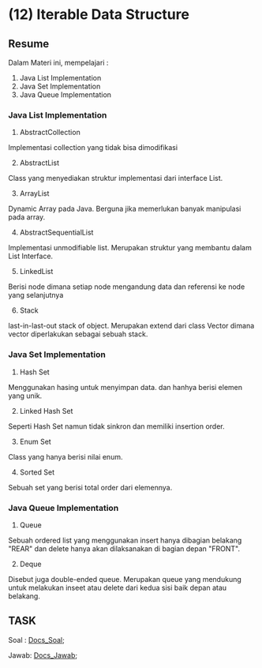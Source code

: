 # (12) Iterable Data Structure

## Resume 

Dalam Materi ini, mempelajari :
1. Java List Implementation
2. Java Set Implementation
3. Java Queue Implementation

### Java List Implementation
1. AbstractCollection 

  Implementasi collection yang tidak bisa dimodifikasi

2. AbstractList
  
  Class yang menyediakan struktur implementasi dari interface List.

3. ArrayList
  
  Dynamic Array pada Java. Berguna jika memerlukan banyak manipulasi pada array.

4. AbstractSequentialList
 
 Implementasi unmodifiable list. Merupakan struktur yang membantu dalam List Interface.

5. LinkedList
  
  Berisi node dimana setiap node mengandung data dan referensi ke node yang selanjutnya

6. Stack
  
  last-in-last-out stack of object. Merupakan extend dari class Vector dimana vector diperlakukan sebagai sebuah stack.

### Java Set Implementation
1. Hash Set
  
  Menggunakan hasing untuk menyimpan data. dan hanhya berisi elemen yang unik.

2. Linked Hash Set 
  
  Seperti Hash Set namun tidak sinkron dan memiliki insertion order.

3. Enum Set
  
  Class yang hanya berisi nilai enum.

4. Sorted Set
  
  Sebuah set yang berisi total order dari elemennya.
 
### Java Queue Implementation
1. Queue
  
  Sebuah ordered list yang menggunakan insert hanya dibagian belakang "REAR" dan delete hanya akan dilaksanakan di bagian depan "FRONT".

2. Deque
 
 Disebut juga double-ended queue. Merupakan queue yang mendukung untuk melakukan inseet atau delete dari kedua sisi baik depan atau belakang.

## TASK

Soal : [Docs_Soal](https://docs.google.com/document/d/1ouJHEhzwTEmM4-433bSe4yCUm4D5s0dP798t_rz4Xnc/edit);

Jawab: [Docs_Jawab](https://docs.google.com/document/d/1eCT2RGbslnefnLKGl6Jq8wZTa8aRFbBj6HSSWETfW5M/edit?usp=sharing);
